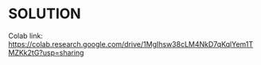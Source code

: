 # SOLUTION

Colab link: https://colab.research.google.com/drive/1MgIhsw38cLM4NkD7qKqlYem1TMZKk2tG?usp=sharing
